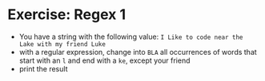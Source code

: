 # Exercise: Regex 1
* You have a string with the following value: `I Like to code near the Lake with my friend Luke`
* with a regular expression, change into `BLA` all occurrences of words that start with an `l` and end with a `ke`, except your friend 
* print the result
